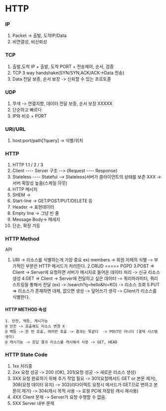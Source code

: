 # HTTP

### IP

  1. Packet -> 출발, 도착IP/Data
  2. 비연결성, 비신뢰성
    
### TCP

  1. 출발,도착 IP + 출발, 도착 PORT + 전송제어, 순서, 검증
  2. TCP 3 way handshake(SYN/SYN,ACK/ACK->Data 전송)
  3. Data 전달 보증, 순서 보장 -> 신뢰할 수 있는 프로토콜


### UDP

  1. 무색 -> 연결지향, 데이터 전달 보증, 순서 보장 XXXXX
  2. 단순하고 빠르다
  3. IP와 비슷 + PORT


### URI/URL

  1. host:port/path[?query]  -> 식별/위치
  
### HTTP

  1. HTTP 1.1 / 2 / 3 
  2. Client ---- Server 구조  --> (Request ---- Response)
  3. Stateless ---- Stateful  --> Stateless(서버가 클라이언트의 상태를 보존 XXX -> 서버 확장성 높음(스케일 아웃)
  4. HTTP 메시지
  5.    SHEM ->
  6. Start-line -> GET/POST/PUT/DELETE 등 
  7. Header     -> 표현데이터 
  8. Empty line -> 그냥 빈 줄
  9. Message Body-> 메세지
  10. 단순, 확장 가등

### HTTP Method
  API
  1. URI -> 리소스를 식별하는게 가장 중요
    ex) members -> 회원 자체의 식별 -> 부가적인 부분은 HTTP 메서드가 처리한다.
  2.CRUD ===== PGPD
  3.POST => Client -> Server에 요청하면 서버가 메시지로 들어온 데이터 처리  -> 신규 리소스 생성
  4.GET  => Client -> Server에 전달하고 싶은 데이터 -> 쿼리파라미터, 쿼리스트링을 통해서 전달 (ex) -> /search?q=hello&hi=KO) -> 리소스 조회
  5.PUT  => 리소스가 존재하면 대체, 없으면 생성 -> 덮어쓰기 생각  -> Client가 리소스를 식별한다. 
 
  #### HTTP METHOD 속성
    1. 안전, 멱등, 캐시가능  
    @ 안전 -> 호출해도 리소스 변경 X
    @ 멱등 -> 한 번 호출, 여러번 호출 -> 결과는 똑같다  -> POST만 아니다 (결제 시스템 생각)
    @ 캐시가능 -> 응답 결과 리소스를 캐시해서 사용 -> GET, HEAD
    
### HTTP State Code
  1. 1xx 처리중
  2. 2xx 요청 성공 -> 200 (OK), 201(요청 성공 -> 새로운 리소스 생성)
  3. 3XX 요청 완료하기 위해 추가 작업 필요 -> 301(요청메서드 GET or 본문 제거), 308(요청 데이터 유지)
                                         -> 302(리다이렉트 요청시 메서드가 GET으로 변하고 본문이 제거)
                                          -> 304(캐시 목적 사용 -> 로컬 PC에 저장된 캐시 재사용)
  4. 4XX Client 문제 -> Server가 요청 수행할 수 없음.
  5. 5XX Server 내부 문제                                          
  
  





